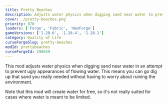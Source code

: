 ```yaml
---
title: Pretty Beaches
description: Adjusts water physics when digging sand near water to prevent ugly.
cover: ./pretty-beaches.png
priority: 870
loaders: ['Forge', 'Fabric', 'NeoForge']
gameVersions: ['1.20.6', '1.20.4', '1.20.1']
category: Quality of Life
curseForgeSlug: pretty-beaches
modId: prettybeaches
curseForgeId: 290659
---
```


This mod adjusts water physics when digging sand near water in an attempt to prevent ugly appearances of flowing water.
This means you can go dig up that sand you really needed without having to worry about ruining the environment.

Note that this mod will create water for free, so it's not really suited for cases where water is meant to be limited.
